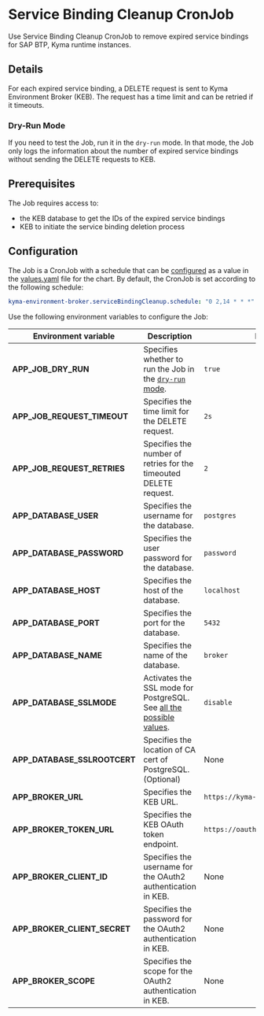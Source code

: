 # Service Binding Cleanup CronJob

Use Service Binding Cleanup CronJob to remove expired service bindings for SAP BTP, Kyma runtime instances.

## Details

For each expired service binding, a DELETE request is sent to Kyma Environment Broker (KEB). The request has a time limit and can be retried if it timeouts.

### Dry-Run Mode

If you need to test the Job, run it in the `dry-run` mode.
In that mode, the Job only logs the information about the number of expired service bindings without sending the DELETE requests to KEB.

## Prerequisites

The Job requires access to:

* the KEB database to get the IDs of the expired service bindings
* KEB to initiate the service binding deletion process

## Configuration

The Job is a CronJob with a schedule that can be [configured](https://kubernetes.io/docs/concepts/workloads/controllers/cron-jobs/#cron-schedule-syntax) as a value in the [values.yaml](../../resources/keb/values.yaml) file for the chart.
By default, the CronJob is set according to the following schedule:
```yaml  
kyma-environment-broker.serviceBindingCleanup.schedule: "0 2,14 * * *"
```

Use the following environment variables to configure the Job:

| Environment variable         | Description                                                                                                               | Default value                            |
|------------------------------|---------------------------------------------------------------------------------------------------------------------------|------------------------------------------|
| **APP_JOB_DRY_RUN**          | Specifies whether to run the Job in the [`dry-run` mode](#details).                                                       | `true`                                   |
| **APP_JOB_REQUEST_TIMEOUT**  | Specifies the time limit for the DELETE request.                                                                          | `2s`                                     |
| **APP_JOB_REQUEST_RETRIES**  | Specifies the number of retries for the timeouted DELETE request.                                                         | `2`                                      |
| **APP_DATABASE_USER**        | Specifies the username for the database.                                                                                  | `postgres`                               |
| **APP_DATABASE_PASSWORD**    | Specifies the user password for the database.                                                                             | `password`                               |
| **APP_DATABASE_HOST**        | Specifies the host of the database.                                                                                       | `localhost`                              |
| **APP_DATABASE_PORT**        | Specifies the port for the database.                                                                                      | `5432`                                   |
| **APP_DATABASE_NAME**        | Specifies the name of the database.                                                                                       | `broker`                            |
| **APP_DATABASE_SSLMODE**     | Activates the SSL mode for PostgreSQL. See [all the possible values](https://www.postgresql.org/docs/9.1/libpq-ssl.html). | `disable`                                |
| **APP_DATABASE_SSLROOTCERT** | Specifies the location of CA cert of PostgreSQL. (Optional)                                                               | None                                     |
| **APP_BROKER_URL**           | Specifies the KEB URL.                                                                                                    | `https://kyma-env-broker.kyma.local`     |
| **APP_BROKER_TOKEN_URL**     | Specifies the KEB OAuth token endpoint.                                                                                   | `https://oauth.2kyma.local/oauth2/token` |
| **APP_BROKER_CLIENT_ID**     | Specifies the username for the OAuth2 authentication in KEB.                                                              | None                                     |
| **APP_BROKER_CLIENT_SECRET** | Specifies the password for the OAuth2 authentication in KEB.                                                              | None                                     |
| **APP_BROKER_SCOPE**         | Specifies the scope for the OAuth2 authentication in KEB.                                                                 | None                                     |

